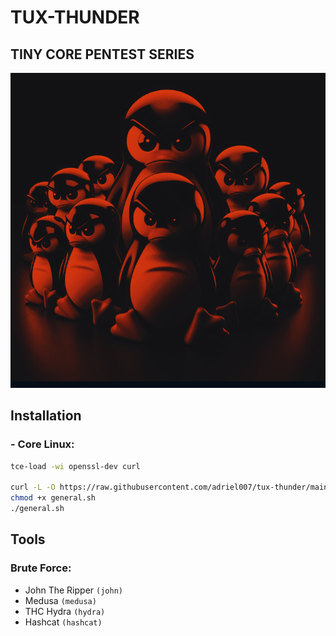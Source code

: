 # TUX-THUNDER
## TINY CORE PENTEST SERIES

![Thux-Thunder Image](https://raw.githubusercontent.com/adriel007/tux-thunder/main/tux-thunder.jpg)

## Installation
### - Core Linux:
```sh
tce-load -wi openssl-dev curl

curl -L -O https://raw.githubusercontent.com/adriel007/tux-thunder/main/general.sh
chmod +x general.sh
./general.sh
```

## Tools
### Brute Force:
- John The Ripper ```(john)```
- Medusa ```(medusa)```
- THC Hydra ```(hydra)```
- Hashcat ```(hashcat)```